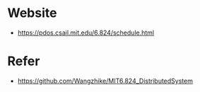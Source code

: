 # Website
- https://pdos.csail.mit.edu/6.824/schedule.html

# Refer
- https://github.com/Wangzhike/MIT6.824_DistributedSystem
